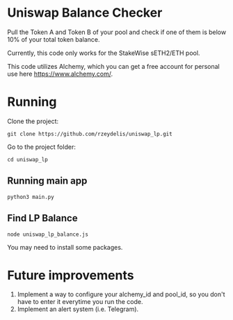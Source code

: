 # Uniswap Balance Checker

Pull the Token A and Token B of your pool and check if one of them is below 10% of your total token balance.

Currently, this code only works for the StakeWise sETH2/ETH pool.

This code utilizes Alchemy, which you can get a free account for personal use here https://www.alchemy.com/.

# Running

Clone the project:

`git clone https://github.com/rzeydelis/uniswap_lp.git`

Go to the project folder:

`cd uniswap_lp`

## Running main app

`python3 main.py`


## Find LP Balance

`node uniswap_lp_balance.js`

You may need to install some packages.

# Future improvements
1. Implement a way to configure your alchemy_id and pool_id, so you don't have to enter it everytime you run the code.
2. Implement an alert system (i.e. Telegram).
